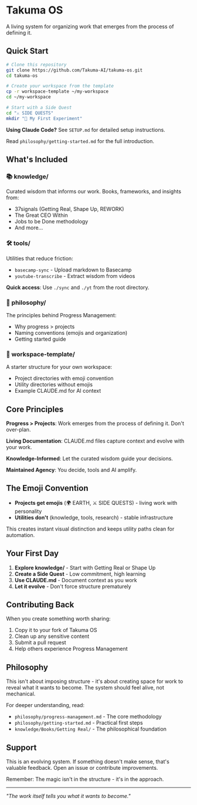 # Takuma OS

A living system for organizing work that emerges from the process of defining it.

## Quick Start

```bash
# Clone this repository
git clone https://github.com/Takuma-AI/takuma-os.git
cd takuma-os

# Create your workspace from the template
cp -r workspace-template ~/my-workspace
cd ~/my-workspace

# Start with a Side Quest
cd "⚔️ SIDE QUESTS"
mkdir "🔬 My First Experiment"
```

**Using Claude Code?** See `SETUP.md` for detailed setup instructions.

Read `philosophy/getting-started.md` for the full introduction.

## What's Included

### 📚 knowledge/
Curated wisdom that informs our work. Books, frameworks, and insights from:
- 37signals (Getting Real, Shape Up, REWORK)
- The Great CEO Within
- Jobs to be Done methodology
- And more...

### 🛠️ tools/
Utilities that reduce friction:
- `basecamp-sync` - Upload markdown to Basecamp
- `youtube-transcribe` - Extract wisdom from videos

**Quick access**: Use `./sync` and `./yt` from the root directory.

### 💭 philosophy/
The principles behind Progress Management:
- Why progress > projects
- Naming conventions (emojis and organization)
- Getting started guide

### 📁 workspace-template/
A starter structure for your own workspace:
- Project directories with emoji convention
- Utility directories without emojis
- Example CLAUDE.md for AI context

## Core Principles

**Progress > Projects**: Work emerges from the process of defining it. Don't over-plan.

**Living Documentation**: CLAUDE.md files capture context and evolve with your work.

**Knowledge-Informed**: Let the curated wisdom guide your decisions.

**Maintained Agency**: You decide, tools and AI amplify.

## The Emoji Convention

- **Projects get emojis** (🌍 EARTH, ⚔️ SIDE QUESTS) - living work with personality
- **Utilities don't** (knowledge, tools, research) - stable infrastructure

This creates instant visual distinction and keeps utility paths clean for automation.

## Your First Day

1. **Explore knowledge/** - Start with Getting Real or Shape Up
2. **Create a Side Quest** - Low commitment, high learning
3. **Use CLAUDE.md** - Document context as you work
4. **Let it evolve** - Don't force structure prematurely

## Contributing Back

When you create something worth sharing:
1. Copy it to your fork of Takuma OS
2. Clean up any sensitive content
3. Submit a pull request
4. Help others experience Progress Management

## Philosophy

This isn't about imposing structure - it's about creating space for work to reveal what it wants to become. The system should feel alive, not mechanical.

For deeper understanding, read:
- `philosophy/progress-management.md` - The core methodology
- `philosophy/getting-started.md` - Practical first steps
- `knowledge/Books/Getting Real/` - The philosophical foundation

## Support

This is an evolving system. If something doesn't make sense, that's valuable feedback. Open an issue or contribute improvements.

Remember: The magic isn't in the structure - it's in the approach.

---

*"The work itself tells you what it wants to become."*